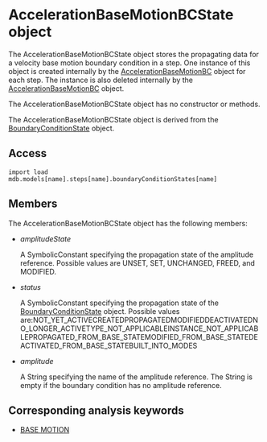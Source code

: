 # AccelerationBaseMotionBCState object

The AccelerationBaseMotionBCState object stores the propagating data for a velocity base motion boundary condition in a step. One instance of this object is created internally by the [AccelerationBaseMotionBC](https://help.3ds.com/2022/english/DSSIMULIA_Established/SIMACAEKERRefMap/simaker-c-accelerationbasemotionbcpyc.htm?ContextScope=all) object for each step. The instance is also deleted internally by the [AccelerationBaseMotionBC](https://help.3ds.com/2022/english/DSSIMULIA_Established/SIMACAEKERRefMap/simaker-c-accelerationbasemotionbcpyc.htm?ContextScope=all) object.

The AccelerationBaseMotionBCState object has no constructor or methods.

The AccelerationBaseMotionBCState object is derived from the [BoundaryConditionState](https://help.3ds.com/2022/english/DSSIMULIA_Established/SIMACAEKERRefMap/simaker-c-boundaryconditionstatepyc.htm?ContextScope=all) object.

## Access

```
import load
mdb.models[name].steps[name].boundaryConditionStates[name]
```

## Members

The AccelerationBaseMotionBCState object has the following members:

- *amplitudeState*

  A SymbolicConstant specifying the propagation state of the amplitude reference. Possible values are UNSET, SET, UNCHANGED, FREED, and MODIFIED.

- *status*

  A SymbolicConstant specifying the propagation state of the [BoundaryConditionState](https://help.3ds.com/2022/english/DSSIMULIA_Established/SIMACAEKERRefMap/simaker-c-boundaryconditionstatepyc.htm?ContextScope=all) object. Possible values are:NOT_YET_ACTIVECREATEDPROPAGATEDMODIFIEDDEACTIVATEDNO_LONGER_ACTIVETYPE_NOT_APPLICABLEINSTANCE_NOT_APPLICABLEPROPAGATED_FROM_BASE_STATEMODIFIED_FROM_BASE_STATEDEACTIVATED_FROM_BASE_STATEBUILT_INTO_MODES

- *amplitude*

  A String specifying the name of the amplitude reference. The String is empty if the boundary condition has no amplitude reference.



## Corresponding analysis keywords

- [BASE MOTION](https://help.3ds.com/2022/english/DSSIMULIA_Established/SIMACAEKEYRefMap/simakey-r-basemotion.htm?ContextScope=all#simakey-r-basemotion)